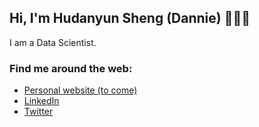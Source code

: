 ## Hi, I'm Hudanyun Sheng (Dannie) 👋👩‍💻
I am a Data Scientist. 


### Find me around the web:
- [Personal website (to come)]()
- [LinkedIn](https://www.linkedin.com/in/hudanyunsheng/)
- [Twitter](https://twitter.com/HudanyunSheng)
